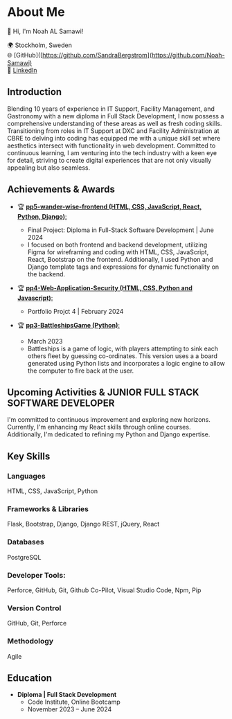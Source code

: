 # About Me

👋 Hi, I'm Noah AL Samawi!

🌍 Stockholm, Sweden <br>
🌐 [GitHub]([https://github.com/SandraBergstrom](https://github.com/Noah-Samawi) <br>
🔗 [LinkedIn](www.linkedin.com/in/noah-al-samawi-058583197) <br>

## Introduction

Blending 10 years of experience in IT Support, Facility Management, and Gastronomy with a new diploma in Full Stack Development, I now possess a comprehensive understanding of these areas as well as fresh coding skills. Transitioning from roles in IT Support at DXC and Facility Administration at CBRE to delving into coding has equipped me with a unique skill set where aesthetics intersect with functionality in web development. Committed to continuous learning, I am venturing into the tech industry with a keen eye for detail, striving to create digital experiences that are not only visually appealing but also seamless.

## Achievements & Awards

- 🏆 [**pp5-wander-wise-frontend (HTML, CSS, JavaScript, React, Python, Django)**:](https://pp5-wander-wise-frontend-63919ac97d38.herokuapp.com/)
  - Final Project: Diploma in Full-Stack Software Development | June 2024
  - I focused on both frontend and backend development, utilizing Figma for wireframing and coding with HTML, CSS, JavaScript, React, Bootstrap on the frontend. Additionally, I used Python and Django template tags and expressions for dynamic functionality on the backend.

- 🏆 [**pp4-Web-Application-Security (HTML, CSS, Python and Javascript)**:](https://pp4-web-application-security-aaef0fe6b0f0.herokuapp.com/)
  - Portfolio Projct 4 | February 2024

- 🏆 [**pp3-BattleshipsGame (Python)**:](https://retro-mashup-mayhem.netlify.app/)
  - March 2023
  - Battleships is a game of logic, with players attempting to sink each others fleet by guessing co-ordinates. This version uses a a board generated using Python lists and incorporates a logic engine to allow the computer to fire back at the user.

## Upcoming Activities & JUNIOR FULL STACK SOFTWARE DEVELOPER


I'm committed to continuous improvement and exploring new horizons. Currently, I'm enhancing my React skills through online courses. Additionally, I'm dedicated to refining my Python and Django expertise.

## Key Skills

### Languages
HTML, CSS, JavaScript, Python

### Frameworks & Libraries
Flask, Bootstrap, Django, Django REST, jQuery, React

### Databases
PostgreSQL

### Developer Tools:
Perforce, GitHub, Git, Github Co-Pilot, Visual Studio Code, Npm, Pip

### Version Control
GitHub, Git, Perforce

### Methodology
Agile

## Education

- **Diploma | Full Stack Development**
  - Code Institute, Online Bootcamp
  - November 2023 – June 2024
    

